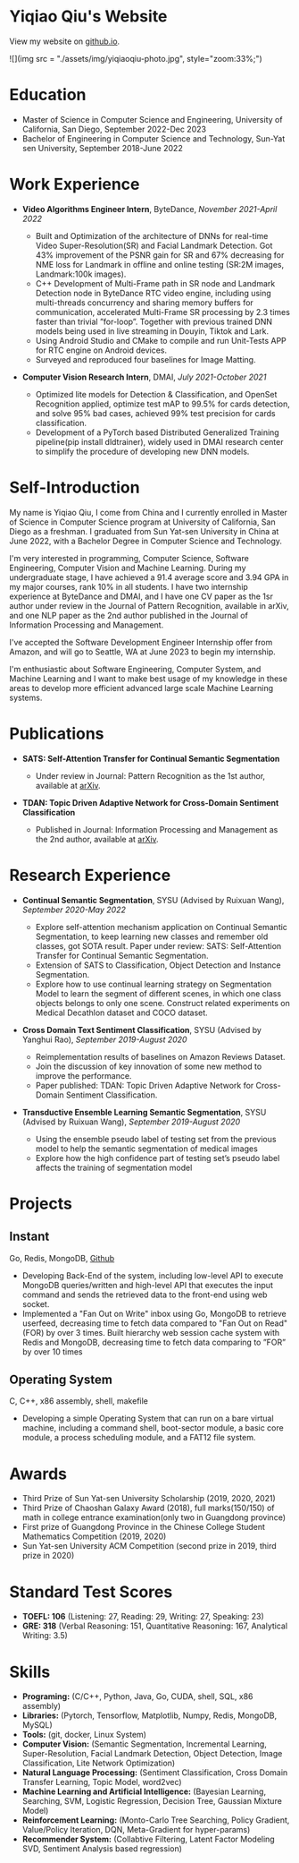 # Yiqiao Qiu's Website

View my website on [github.io](https://QIU023.github.io).  
<!-- Should run prettier before commit.
```bash
prettier --write ./content
``` -->
![](img src = "./assets/img/yiqiaoqiu-photo.jpg",  style="zoom:33%;")

# Education

- Master of Science in Computer Science and Engineering, University of California, San Diego, September 2022-Dec 2023
- Bachelor of Engineering in Computer Science and Technology, Sun-Yat sen University, September 2018-June 2022

# Work Experience

- **Video Algorithms Engineer Intern**, ByteDance, _November 2021-April 2022_

  - Built and Optimization of the architecture of DNNs for real-time Video Super-Resolution(SR) and Facial Landmark Detection. Got 43% improvement of the PSNR gain for SR and 67% decreasing for NME loss for Landmark in offline and online testing (SR:2M images, Landmark:100k images).
  - C++ Development of Multi-Frame path in SR node and Landmark Detection node in ByteDance RTC video engine, including using multi-threads concurrency and sharing memory buffers for communication, accelerated Multi-Frame SR processing by 2.3 times faster than trivial ”for-loop”. Together with previous trained DNN models being used in live streaming in Douyin, Tiktok and Lark.
  - Using Android Studio and CMake to compile and run Unit-Tests APP for RTC engine on Android devices.
  - Surveyed and reproduced four baselines for Image Matting.

- **Computer Vision Research Intern**, DMAI, _July 2021-October 2021_
  - Optimized lite models for Detection & Classification, and OpenSet Recognition applied, optimize test mAP to 99.5% for cards detection, and solve 95% bad cases, achieved 99% test precision for cards classification.
  - Development of a PyTorch based Distributed Generalized Training pipeline(pip install dldtrainer), widely used in DMAI research center to simplify the procedure of developing new DNN models.

# Self-Introduction

My name is Yiqiao Qiu, I come from China and I currently enrolled in Master of Science in Computer Science program at University of California, San Diego as a freshman. I graduated from Sun Yat-sen University in China at June 2022, with a Bachelor Degree in Computer Science and Technology. 

I'm very interested in programming, Computer Science, Software Engineering, Computer Vision and Machine Learning. During my undergraduate stage, I have achieved a 91.4 average score and 3.94 GPA in my major courses, rank 10% in all students. I have two internship experience at ByteDance and DMAI, and I have one CV paper as the 1sr author under review in the Journal of Pattern Recognition, available in arXiv, and one NLP paper as the 2nd author published in the Journal of Information Processing and Management.

I've accepted the Software Development Engineer Internship offer from Amazon, and will go to Seattle, WA at June 2023 to begin my internship.

I'm enthusiastic about Software Engineering, Computer System, and Machine Learning and I want to make best usage of my knowledge in these areas to develop more efficient advanced large scale Machine Learning systems.

# Publications

- **SATS: Self-Attention Transfer for Continual Semantic Segmentation**
  - Under review in Journal: Pattern Recognition as the 1st author, available at [arXiv](https://arxiv.org/abs/2203.07667). 
  <!-- - Explore self-attention mechanism application on Continual Semantic Segmentation, to keep learning new classes and remember old classes, got SOTA result.   -->
  
- **TDAN: Topic Driven Adaptive Network for Cross-Domain Sentiment Classification**
  - Published in Journal: Information Processing and Management as the 2nd author, available at [arXiv](https://arxiv.org/abs/2111.14094). 
  <!-- - Reproduce code of four baselines for cross-domain text sentiment classification on Reviews Dataset. -->

# Research Experience

- **Continual Semantic Segmentation**, SYSU (Advised by Ruixuan Wang), _September 2020-May 2022_
  -  Explore self-attention mechanism application on Continual Semantic Segmentation, to keep learning new classes and remember old classes, got SOTA result. Paper under review: SATS: Self-Attention Transfer for Continual Semantic Segmentation.
  -  Extension of SATS to Classification, Object Detection and Instance Segmentation.
  -  Explore how to use continual learning strategy on Segmentation Model to learn the segment of different scenes, in which one class objects belongs to only one scene. Construct related experiments on Medical Decathlon dataset and COCO dataset.

- **Cross Domain Text Sentiment Classification**, SYSU (Advised by Yanghui Rao), _September 2019-August 2020_
  - Reimplementation results of baselines on Amazon Reviews Dataset.
  - Join the discussion of key innovation of some new method to improve the performance.
  - Paper published: TDAN: Topic Driven Adaptive Network for Cross-Domain Sentiment Classification.

- **Transductive Ensemble Learning Semantic Segmentation**, SYSU (Advised by Ruixuan Wang), _September 2019-August 2020_
  - Using the ensemble pseudo label of testing set from the previous model to help the semantic segmentation of medical images  
  - Explore how the high confidence part of testing set’s pseudo label affects the training of segmentation model

# Projects

## Instant 

Go, Redis, MongoDB, [Github](https://github.com/QIU023/instant-go)
- Developing Back-End of the system, including low-level API to execute MongoDB queries/written and high-level API that executes the input command and sends the retrieved data to the front-end using web socket.
- Implemented a "Fan Out on Write" inbox using Go, MongoDB to retrieve userfeed, decreasing time to fetch data compared to "Fan Out on Read"(FOR) by over 3 times. Built hierarchy web session cache system with Redis and MongoDB, decreasing time to fetch data comparing to ”FOR” by over 10 times

## Operating System

C, C++, x86 assembly, shell, makefile
- Developing a simple Operating System that can run on a bare virtual machine, including a command shell, boot-sector module, a basic core module, a process scheduling module, and a FAT12 file system.

# Awards

  - Third Prize of Sun Yat-sen University Scholarship (2019, 2020, 2021)
  - Third Prize of Chaoshan Galaxy Award (2018), full marks(150/150) of math in college entrance examination(only two in Guangdong province)
  - First prize of Guangdong Province in the Chinese College Student Mathematics Competition (2019, 2020)
  - Sun Yat-sen University ACM Competition (second prize in 2019, third prize in 2020)

# Standard Test Scores

- **TOEFL: 106** (Listening: 27, Reading: 29, Writing: 27, Speaking: 23)
- **GRE: 318** (Verbal Reasoning: 151, Quantitative Reasoning: 167, Analytical Writing: 3.5)

# Skills

- **Programing:** (C/C++, Python, Java, Go, CUDA, shell, SQL, x86 assembly)
- **Libraries:** (Pytorch, Tensorflow, Matplotlib, Numpy, Redis, MongoDB, MySQL)
- **Tools:** (git, docker, Linux System)
- **Computer Vision:** (Semantic Segmentation, Incremental Learning, Super-Resolution, Facial Landmark Detection, Object Detection, Image Classification, Lite Network Optimization)
- **Natural Language Processing:** (Sentiment Classification, Cross Domain Transfer Learning, Topic Model, word2vec)
- **Machine Learning and Artificial Intelligence:** (Bayesian Learning, Searching, SVM, Logistic Regression, Decision Tree, Gaussian Mixture Model)
- **Reinforcement Learning:** (Monto-Carlo Tree Searching, Policy Gradient, Value/Policy Iteration, DQN, Meta-Gradient for hyper-params)
- **Recommender System:** (Collabtive Filtering, Latent Factor Modeling SVD, Sentiment Analysis based regression)

